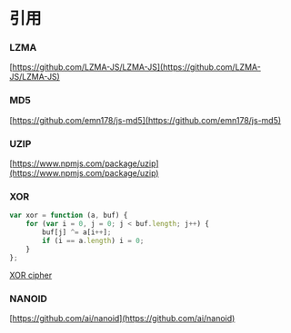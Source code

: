 # 引用
### LZMA
[https://github.com/LZMA-JS/LZMA-JS](https://github.com/LZMA-JS/LZMA-JS)
### MD5
[https://github.com/emn178/js-md5](https://github.com/emn178/js-md5)
### UZIP
[https://www.npmjs.com/package/uzip](https://www.npmjs.com/package/uzip)
### XOR 
```javascript
var xor = function (a, buf) {
    for (var i = 0, j = 0; j < buf.length; j++) {
        buf[j] ^= a[i++];
        if (i == a.length) i = 0;
    }
};
```
[XOR cipher](https://github.com/dchest/tweetnacl-js/blob/master/nacl-fast.js#L454)
### NANOID
[https://github.com/ai/nanoid](https://github.com/ai/nanoid)


